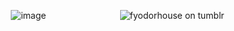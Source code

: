 ‎ ‎ ‎ ‎ ‎ ‎ ‎ ‎ ‎ ‎ ‎‎ ‎ ‎ ‎ ‎ ‎ ‎ ‎ ‎ ‎ ‎ ‎ ‎ ‎  ‎ ‎ ‎ ‎ ‎‎ ![image](https://64.media.tumblr.com/ca201a32ccd707810cea187cfb415f8e/f2d8f79923d47eb0-bf/s2048x3072/12b29c2e96442617a972eb5ad99ddc7c5f973c8a.pnj)
‎ ‎ ‎ ‎ ‎ ‎ ‎ ‎ ‎ ‎ ‎‎ ‎ ‎ ‎ ‎ ‎ ‎ ‎ ‎ ‎ ‎ ‎ ‎ ‎  ‎ ‎ ‎ ‎ ‎‎ ![fyodorhouse on tumblr](https://64.media.tumblr.com/f2e3abdff50f85149925ddae62255ed4/b9dd6f9330c4a16f-30/s250x400/4f46987ed4a24ac93103554b24922dddc451dff9.gifv)
